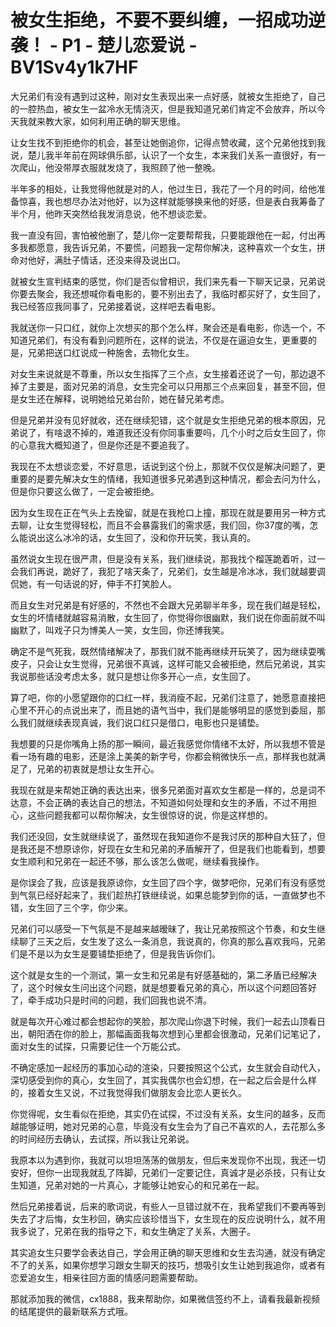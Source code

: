 # 被女生拒绝，不要不要纠缠，一招成功逆袭！ - P1 - 楚儿恋爱说 - BV1Sv4y1k7HF

大兄弟们有没有遇到过这种，刚对女生表现出来一点好感，就被女生拒绝了，自己的一腔热血，被女生一盆冷水无情浇灭，但是我知道兄弟们肯定不会放弃，所以今天我就来教大家，如何利用正确的聊天思维。

让女生找不到拒绝你的机会，甚至让她倒追你，记得点赞收藏，这个兄弟他找到我说，楚儿我半年前在网球俱乐部，认识了一个女生，本来我们关系一直很好，有一次爬山，他没带厚衣服就发烧了，我照顾了他一整晚。

半年多的相处，让我觉得他就是对的人，他过生日，我花了一个月的时间，给他准备惊喜，我也想尽办法对他好，以为这样就能够换来他的好感，但是表白我筹备了半个月，他昨天突然给我发消息说，他不想谈恋爱。

我一直没有回，害怕被他删了，楚儿你一定要帮帮我，只要能跟他在一起，付出再多我都愿意，我告诉兄弟，不要慌，问题我一定帮你解决，这种喜欢一个女生，拼命对他好，满肚子情话，还没来得及说出口。

就被女生宣判结束的感觉，你们是否似曾相识，我们来先看一下聊天记录，兄弟说你要去聚会，我还想喊你看电影的，要不别出去了，我临时都买好了，女生回了，我已经答应我同事了，兄弟接着说，这样吧去看电影。

我就送你一只口红，就你上次想买的那个怎么样，聚会还是看电影，你选一个，不知道兄弟们，有没有看到问题所在，这样的说法，不仅是在逼迫女生，更重要的是，兄弟把送口红说成一种施舍，去物化女生。

对女生来说就是不尊重，所以女生指挥了三个点，女生接着还说了一句，那边退不掉了主要是，面对兄弟的消息，女生完全可以只用那三个点来回复，甚至不回，但是女生还在解释，说明她给兄弟台阶，她在替兄弟考虑。

但是兄弟并没有见好就收，还在继续犯错，这个就是女生拒绝兄弟的根本原因，兄弟说了，有啥退不掉的，难道我还没有你同事重要吗，几个小时之后女生回了，你的心意我大概知道了，但是你还是不要追我了。

我现在不太想谈恋爱，不好意思，话说到这个份上，那就不仅仅是解决问题了，更重要的是要先解决女生的情绪，我知道很多兄弟遇到这种情况，都会去问为什么，但是你只要这么做了，一定会被拒绝。

因为女生现在正在气头上去挽留，就是在我枪口上撞，那现在就是要用另一种方式去聊，让女生觉得轻松，而且不会暴露我们的需求感，我们回，你37度的嘴，怎么能说出这么冰冷的话，女生回了，没和你开玩笑，我认真的。

虽然说女生现在很严肃，但是没有关系，我们继续说，那我找个榴莲跪着听，过一会我们再说，跪好了，我犯了啥天条了，兄弟们，女生越是冷冰冰，我们就越要调侃她，有一句话说的好，伸手不打笑脸人。

而且女生对兄弟是有好感的，不然也不会跟大兄弟聊半年多，现在我们越是轻松，女生的坏情绪就越容易消散，女生回了，你觉得你很幽默，我们说在你面前就不叫幽默了，叫戏子只为博美人一笑，女生回，你还博我笑。

确定不是气死我，既然情绪解决了，那我们就不能再继续开玩笑了，因为继续耍嘴皮子，只会让女生觉得，兄弟很不真诚，这样可能又会被拒绝，然后兄弟说，其实我说那些话没考虑太多，就只是想让你多开心一点，女生回了。

算了吧，你的小愿望跟你的口红一样，我消瘦不起，兄弟们注意了，她愿意直接把心里不开心的点说出来了，而且她的语气当中，我们是能够明显的感觉到委屈，那么我们就继续表现真诚，我们说口红只是借口，电影也只是铺垫。

我想要的只是你嘴角上扬的那一瞬间，最近我感觉你情绪不太好，所以我想不管是看一场有趣的电影，还是涂上美美的新字号，你都会稍微快乐一点，那样我也就满足了，兄弟的初衷就是想让女生开心。

我现在就是来帮她正确的表达出来，很多兄弟面对喜欢女生都是一样的，总是词不达意，不会正确的表达自己的想法，不知道如何处理和女生的矛盾，不过不用担心，这些问题我都可以帮你解决，女生很惊讶的说，你是这样想的。

我们还没回，女生就继续说了，虽然现在我知道你不是我讨厌的那种自大狂了，但是我还是不想原谅你，好现在女生和兄弟的矛盾解开了，但是我们也能看到，想要女生顺利和兄弟在一起还不够，那么该怎么做呢，继续看我操作。

是你误会了我，应该是我原谅你，女生回了四个字，做梦吧你，兄弟们有没有感觉到气氛已经好起来了，我们趁热打铁继续说，如果总能梦到你的话，一直做梦也不错，女生回了三个字，你少来。

兄弟们可以感受一下气氛是不是越来越暧昧了，我让兄弟按照这个节奏，和女生继续聊了三天之后，女生发了这么一条消息，我说真的，你真的那么喜欢我吗，兄弟们是不是以为女生是要铺垫拒绝了，但是我告诉你们。

这个就是女生的一个测试，第一女生和兄弟是有好感基础的，第二矛盾已经解决了，这个时候女生问出这个问题，就是想要看兄弟的真心，所以这个问题回答好了，牵手成功只是时间的问题，我们回我也说不清。

就是每次开心难过都会想起你的笑脸，那次爬山你退下时候，我们一起去山顶看日出，朝阳洒在你的脸上，那幅画面我每次想到心里都会很激动，兄弟们记笔记了，面对女生的试探，只需要记住一个万能公式。

不确定感加一起经历的事加心动的渲染，只要按照这个公式，女生就会自动代入，深切感受到你的真心，女生回了，其实我偶尔也会幻想，在一起之后会是什么样的，接着女生又说，不过我觉得我们做朋友会比恋人更长久。

你觉得呢，女生看似在拒绝，其实仍在试探，不过没有关系，女生问的越多，反而越能够证明，她对兄弟的心意，毕竟没有女生会为了自己不喜欢的人，去花那么多的时间经历去确认，去试探，所以我让兄弟说。

我原本以为遇到你，我就可以坦坦荡荡的做朋友，但后来发现你不出现，我还一切安好，但你一出现我就乱了阵脚，兄弟们一定要记住，真诚才是必杀技，只有让女生知道，兄弟对她的一片真心，才能够让她安心的和兄弟在一起。

然后兄弟接着说，后来的歌词说，有些人一旦错过就不在，我希望我们不要再等到失去了才后悔，女生秒回，确实应该珍惜当下，女生现在的反应说明什么，就不用我多说了，兄弟在我的指导之下，和女生确定了关系，大圈子。

其实追女生只要学会表达自己，学会用正确的聊天思维和女生去沟通，就没有确定不了的关系，如果你想学习跟女生聊天的技巧，想吸引女生让她到我追你，或者有恋爱追女生，相亲往回方面的情感问题需要帮助。

那就添加我的微信，cx1888，我来帮助你，如果微信签约不上，请看我最新视频的结尾提供的最新联系方式哦。